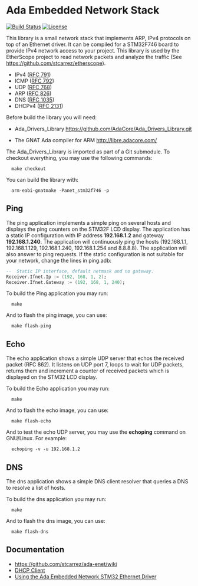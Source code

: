 # Ada Embedded Network Stack

[![Build Status](https://img.shields.io/jenkins/s/http/jenkins.vacs.fr/Ada-Enet.svg)](http://jenkins.vacs.fr/job/Ada-Enet/)
[![License](http://img.shields.io/badge/license-APACHE2-blue.svg)](LICENSE)

This library is a small network stack that implements ARP, IPv4 protocols
on top of an Ethernet driver.  It can be compiled for a STM32F746 board
to provide IPv4 network access to your project.  This library is used
by the EtherScope project to read network packets and analyze the traffic
(See https://github.com/stcarrez/etherscope).

* IPv4 ([RFC 791](https://tools.ietf.org/html/rfc791))
* ICMP ([RFC 792](https://tools.ietf.org/html/rfc792))
* UDP ([RFC 768](https://tools.ietf.org/html/rfc768))
* ARP ([RFC 826](https://tools.ietf.org/html/rfc826))
* DNS ([RFC 1035](https://tools.ietf.org/html/rfc1035))
* DHCPv4 ([RFC 2131](https://tools.ietf.org/html/rfc2131))

Before build the library you will need:

* Ada_Drivers_Library
  https://github.com/AdaCore/Ada_Drivers_Library.git

* The GNAT Ada compiler for ARM
  http://libre.adacore.com/

The Ada_Drivers_Library is imported as part of a Git submodule.  To checkout everything, you may use
the following commands:

```shell
  make checkout
```

You can build the library with:

```shell
  arm-eabi-gnatmake -Panet_stm32f746 -p
```

## Ping

The ping application implements a simple ping on several hosts and displays
the ping counters on the STM32F LCD display.  The application has a static
IP configuration with IP address **192.168.1.2** and gateway **192.168.1.240**.
The application will continuously ping the hosts (192.168.1.1, 192.168.1.129,
192.168.1.240, 192.168.1.254 and 8.8.8.8).  The application will also answer
to ping requests.  If the static configuration is not suitable for your
network, change the lines in ping.adb:

```ada
--  Static IP interface, default netmask and no gateway.
Receiver.Ifnet.Ip := (192, 168, 1, 2);
Receiver.Ifnet.Gateway := (192, 168, 1, 240);
```

To build the Ping application you may run:

```shell
  make
```

And to flash the ping image, you can use:

```shell
  make flash-ping
```

## Echo

The echo application shows a simple UDP server that echos the received packet (RFC 862).
It listens on UDP port 7, loops to wait for UDP packets, returns them and increment a
counter of received packets which is displayed on the STM32 LCD display.

To build the Echo application you may run:

```shell
  make
```

And to flash the echo image, you can use:

```shell
  make flash-echo
```

And to test the echo UDP server, you may use the **echoping** command on GNU/Linux.
For example:

```shell
  echoping -v -u 192.168.1.2
```

## DNS

The dns application shows a simple DNS client resolver that queries a DNS to resolve a list
of hosts. 

To build the dns application you may run:

```shell
  make
```

And to flash the dns image, you can use:

```shell
  make flash-dns
```

## Documentation

- https://github.com/stcarrez/ada-enet/wiki
- [DHCP Client](https://github.com/stcarrez/ada-enet/wiki/Net_DHCP)
- [Using the Ada Embedded Network STM32 Ethernet Driver](http://blog.vacs.fr/vacs/blogs/post.html?post=2016/09/29/Using-the-Ada-Embedded-Network-STM32-Ethernet-Driver)
